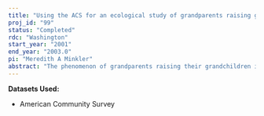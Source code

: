 ```yaml
---
title: "Using the ACS for an ecological study of grandparents raising grandchildren"
proj_id: "99"
status: "Completed"
rdc: "Washington"
start_year: "2001"
end_year: "2003.0"
pi: "Meredith A Minkler"
abstract: "The phenomenon of grandparents raising their grandchildren is of increasing national importance.  The aims of this study are (1) to demonstrate the policy relevance of data from the American Community Survey (ACS) for better understanding and addressing the needs of grandparent caregivers and their families and (2) to examine grandparent caregivers in the contexts of their households and communities by linking the ACS with 1997 census data on child poverty, median household income and other variables.  Areas of interest include:  urban/rural and regional variations among grandparent caregivers and their families; national variation in the racial and ethnic background of such families; their utilization of income supports, subsidized housing and social services; and the prevalence and correlates of disabilities among grandparent caregivers and their grandchildren."
---
```


**Datasets Used:**

  - American Community Survey 

